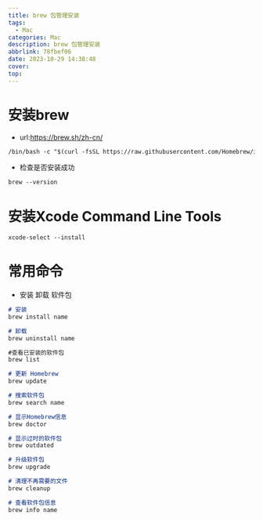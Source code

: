 ```yaml
---
title: brew 包管理安装
tags:
  - Mac
categories: Mac
description: brew 包管理安装
abbrlink: 78fbef06
date: 2023-10-29 14:38:48
cover:
top:
---
```

# 安装brew

- url:https://brew.sh/zh-cn/

```markdown
/bin/bash -c "$(curl -fsSL https://raw.githubusercontent.com/Homebrew/install/HEAD/install.sh)"
```

- 检查是否安装成功

```markdown
brew --version
```
# 安装Xcode Command Line Tools

```markdown
xcode-select --install
```
# 常用命令

- 安装 卸载 软件包

```markdown
# 安装
brew install name

# 卸载
brew uninstall name

#查看已安装的软件包
brew list

# 更新 Homebrew
brew update

# 搜索软件包
brew search name

# 显示Homebrew信息
brew doctor

# 显示过时的软件包
brew outdated

# 升级软件包
brew upgrade

# 清理不再需要的文件
brew cleanup

# 查看软件包信息
brew info name

```
